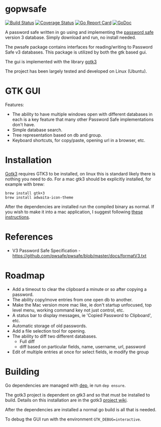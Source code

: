 # gopwsafe

[![Build Status](https://travis-ci.org/tkuhlman/gopwsafe.svg)](https://travis-ci.org/tkuhlman/gopwsafe)
[![Coverage Status](https://coveralls.io/repos/tkuhlman/gopwsafe/badge.svg?branch=master&service=github)](https://coveralls.io/github/tkuhlman/gopwsafe?branch=master)
[![Go Report Card](https://goreportcard.com/badge/github.com/tkuhlman/gopwsafe)](https://goreportcard.com/report/github.com/tkuhlman/gopwsafe)
[![GoDoc](https://godoc.org/github.com/tkuhlman/gopwsafe?status.svg)](https://godoc.org/github.com/tkuhlman/gopwsafe)

A password safe written in go using  and implementing the [password safe](http://pwsafe.org/) version 3 database.
Simply download and run, no install needed.

The pwsafe package contains interfaces for reading/writing to Password Safe v3 databases.
This package is utilized by both the gtk based gui.

The gui is implemented with the library [gotk3](https://github.com/gotk3/gotk3)

The project has been largely tested and developed on Linux (Ubuntu).

# GTK GUI
Features:
- The ability to have multiple windows open with different databases in each is a key feature that many other Password Safe implementations don't have.
- Simple database search.
- Tree representation based on db and group.
- Keyboard shortcuts, for copy/paste, opening url in a browser, etc.

# Installation
[Gotk3](https://github.com/gotk3/gotk3) requires GTK3 to be installed, on linux this is standard likely there is nothing you need to do.
For a mac gtk3 should be explicitly installed, for example with brew:

    brew install gtk+3
    brew install adwaita-icon-theme
    
After the dependencies are installed run the compiled binary as normal. If you wish to make it into a mac application, I suggest following [these instructions](http://brizzled.clapper.org/blog/2008/10/22/wrapping-an-executable-inside-a-mac-os-x-application/).

# References
- V3 Password Safe Specification - https://github.com/pwsafe/pwsafe/blob/master/docs/formatV3.txt

# Roadmap
- Add a timeout to clear the clipboard a minute or so after copying a password.
- The ability copy/move entries from one open db to another.
- Make the Mac version more mac like, ie don't startup unfocused, top level menu, working command key not just control, etc.
- A status bar to display messages, ie 'Copied Password to Clipboard', etc.
- Automatic storage of old passwords.
- Add a file selection tool for opening.
- The ability to diff two different databases.
  - Full diff
  - diff based on particular fields, name, username, url, password
- Edit of multiple entries at once for select fields, ie modify the group

# Building

Go dependencies are managed with [dep](https://github.com/golang/dep), ie run `dep ensure`.

The gotk3 project is dependent on gtk3 and so that must be installed to build.
Details on this installation are in the gotk3 [project wiki](https://github.com/gotk3/gotk3/wiki#installation).

After the dependencies are installed a normal go build is all that is needed.

To debug the GUI run with the environment `GTK_DEBUG=interactive`.
